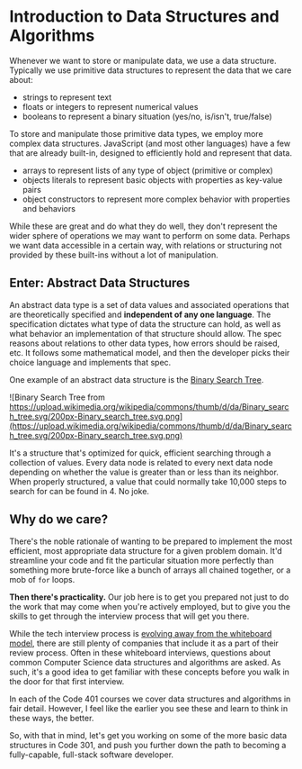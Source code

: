 # Introduction to Data Structures and Algorithms

Whenever we want to store or manipulate data, we use a data structure.
Typically we use primitive data structures to represent the data that we care about:

- strings to represent text
- floats or integers to represent numerical values
- booleans to represent a binary situation (yes/no, is/isn't, true/false)

To store and manipulate those primitive data types, we employ more complex data structures.
JavaScript (and most other languages) have a few that are already built-in, designed to efficiently hold and represent that data.

- arrays to represent lists of any type of object (primitive or complex)
- objects literals to represent basic objects with properties as key-value pairs
- object constructors to represent more complex behavior with properties and behaviors

While these are great and do what they do well, they don't represent the wider sphere of operations we may want to perform on some data.
Perhaps we want data accessible in a certain way, with relations or structuring not provided by these built-ins without a lot of manipulation.

## Enter: Abstract Data Structures

An abstract data type is a set of data values and associated operations that are theoretically specified and **independent of any one language**.
The specification dictates what type of data the structure can hold, as well as what behavior an implementation of that structure should allow.
The spec reasons about relations to other data types, how errors should be raised, etc.
It follows some mathematical model, and then the developer picks their choice language and implements that spec.

One example of an abstract data structure is the [Binary Search Tree](https://en.wikipedia.org/wiki/Binary_search_tree).

![Binary Search Tree from https://upload.wikimedia.org/wikipedia/commons/thumb/d/da/Binary_search_tree.svg/200px-Binary_search_tree.svg.png](https://upload.wikimedia.org/wikipedia/commons/thumb/d/da/Binary_search_tree.svg/200px-Binary_search_tree.svg.png)

It's a structure that's optimized for quick, efficient searching through a collection of values.
Every data node is related to every next data node depending on whether the value is greater than or less than its neighbor.
When properly structured, a value that could normally take 10,000 steps to search for can be found in 4.
No joke. 

## Why do we care?

There's the noble rationale of wanting to be prepared to implement the most efficient, most appropriate data structure for a given problem domain.
It'd streamline your code and fit the particular situation more perfectly than something more brute-force like a bunch of arrays all chained together, or a mob of `for` loops.

**Then there's practicality.**
Our job here is to get you prepared not just to do the work that may come when you're actively employed, but to give you the skills to get through the interview process that will get you there.

While the tech interview process is [evolving away from the whiteboard model](https://theoutline.com/post/1166/programmers-are-confessing-their-coding-sins-to-protest-a-broken-job-interview-process), there are still plenty of companies that include it as a part of their review process.
Often in these whiteboard interviews, questions about common Computer Science data structures and algorithms are asked.
As such, it's a good idea to get familiar with these concepts before you walk in the door for that first interview.

In each of the Code 401 courses we cover data structures and algorithms in fair detail.
However, I feel like the earlier you see these and learn to think in these ways, the better.

So, with that in mind, let's get you working on some of the more basic data structures in Code 301, and push you further down the path to becoming a fully-capable, full-stack software developer.
